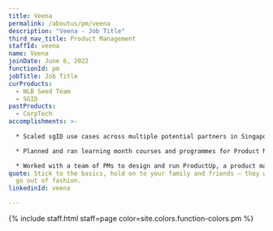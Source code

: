```yaml
---
title: Veena
permalink: /aboutus/pm/veena
description: "Veena - Job Title"
third_nav_title: Product Management
staffId: veena
name: Veena
joinDate: June 6, 2022
functionId: pm
jobTitle: Job Title
curProducts:
  - NLB Seed Team
  - SGID
pastProducts:
  - CorpTech
accomplishments: >-
  
  * Scaled sgID use cases across multiple potential partners in Singapore

  * Planned and ran learning month courses and programmes for Product Manager upskilling

  * Worked with a team of PMs to design and run ProductUp, a product management 101 workshop for senior government leaders
quote: Stick to the basics, hold on to your family and friends – they will never
  go out of fashion.
linkedinId: veena

---
```


{% include staff.html staff=page color=site.colors.function-colors.pm %}
